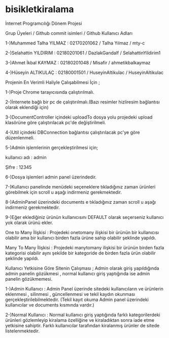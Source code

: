 # bisikletkiralama
İnternet Programcılığı Dönem Projesi

Grup Üyeleri    /   Github commit isimleri       /  	Github Kullanıcı Adları

1-)Muhammed Talha YILMAZ  : 02170201062   	/  Talha Yılmaz 		/	  mty-c

2-)Selahattin YILDIRIM : 02180201061	/	  DazlakGandalf		/	  SelahattinYildirim1

3-)Ahmet İkbal KAYMAZ : 02180201048		/  Misafir				/   ahmetikbalkaymaz

4-)Hüseyin ALTIKULAÇ : 02180001501	/	 HuseyinAltikulac		 /  HuseyinAltikulac

Projenin En Verimli Haliyle Çalışabilmesi İçin ;

1-)Proje Chrome tarayıcısında çalıştırılmalı.

2-)İnternete bağlı bir pc de çalıştırılmalı.(Bazı resimler hizliresim bağlantısı olarak eklendiği için)

3-)DocumentController içindeki uploadTo dosya yolu projedeki upload klasörüne göre çalıştırılacak pc'de değiştirilmeli.

4-)Util içindeki DBConnection bağlantısı çalıştırılacak pc'ye göre düzenlenmeli.

5-)Admin işlemlerinin gerçekleştirilmesi için;

kullanıcı adı : admin 

Şifre : 12345

6-)Dosya işlemleri admin panel üzerindedir.

7-)Kullanıcı panelinde menüdeki seçeneklere tıkladığınız zaman ürünleri görebilmek için scroll u aşağı indirmeniz gerekmektedir.

8-)AdminPanel üzerindeki documents e tıkladığınız zaman scroll u aşağı indirmeniz gerekmektedir.

9-)Eğer eklediğiniz ürünün kullanıcısını DEFAULT olarak seçerseniz kullanıcı yok olarak ürünü ekler.


One to Many İlişkisi : Projedeki onetomany ilişkisi bir ürünün bir kullanıcısı olabilir ama bir kullanıcı birden fazla ürüne sahip olabilir şeklinde yapıldı.

Many To Many İlişkisi : Projedeki manytomany ilişkisi bir ürünün birden fazla kategorisi olabilir aynı şekilde bir kategoride de birden fazla ürün olabilir şeklinde yapıldı.


Kullanıcı Yetkisine Göre Sitenin Çalışması ; Admin olarak giriş yapıldığında admin panelin gözükmesi , normal kullanıcı giriş yaptığında ise admin panelin gözükmemesi.

1-)Admin Kullanıcı : Admin Panel üzerinde sitedeki kullanıcıların ve ürünlerin eklenmesi , silinmesi , güncellenmesi ve tekil kaydın okunması gerçekleştirilebilmektedir.
(Tekil kayıt okuma Admin panel üzerindeki kullanıcılar ve documents kısmında vardır.)

2-)Normal Kullanıcı : Normal kullanıcı giriş yaptığında farklı kategorilerdeki ürünleri gözlemleyip kiralama özelliğine ve kiraladıktan sonra iade etme yetkisine sahiptir.
Farklı kullanıcılar tarafından kiralanmış ürünler de sitede listelenmektedir.
